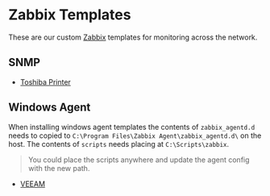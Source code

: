 # Zabbix Templates

These are our custom [Zabbix](https://www.zabbix.com/) templates for monitoring across the network.

## SNMP

 - [Toshiba Printer](./snmp/toshiba-printer/)

## Windows Agent

When installing windows agent templates the contents of `zabbix_agentd.d` needs to copied to `C:\Program Files\Zabbix Agent\zabbix_agentd.d\` on the host. The contents of `scripts` needs placing at `C:\Scripts\zabbix`.

> You could place the scripts anywhere and update the agent config with the new path.

 - [VEEAM](./windows-agent/veeam/)
